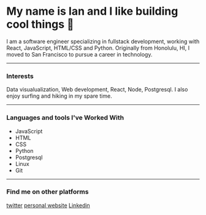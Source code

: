 # My name is Ian and I like building cool things 👋
<p> I am a software engineer specializing in fullstack development, working with React, JavaScript, HTML/CSS and Python. Originally from Honolulu, HI, I moved to San Francisco to pursue a career in technology. </p>

---

### Interests
Data visualualization, Web development, React, Node, Postgresql. I also enjoy surfing and hiking in my spare time.

---

### Languages and tools I've Worked With
- JavaScript
- HTML
- CSS
- Python
- Postgresql
- Linux
- Git

---

### Find me on other platforms
[twitter](https://twitter.com/ianmatss)
[personal website](https://www.ianmats.com/)
[Linkedin](https://www.linkedin.com/in/ian-matsumoto/)


<!--
**ianmat55/ianmat55** is a ✨ _special_ ✨ repository because its `README.md` (this file) appears on your GitHub profile.

Here are some ideas to get you started:

- 🔭 I’m currently working on ...
- 🌱 I’m currently learning ...
- 👯 I’m looking to collaborate on ...
- 🤔 I’m looking for help with ...
- 💬 Ask me about ...
- 📫 How to reach me: ...
- 😄 Pronouns: ...
- ⚡ Fun fact: ...
-->
